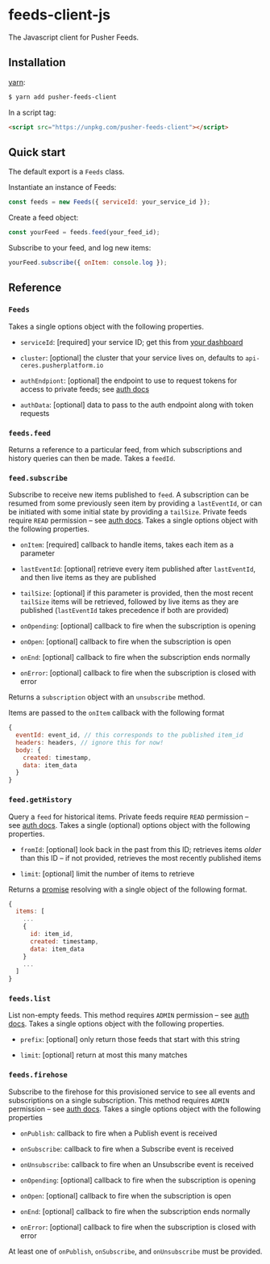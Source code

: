 # feeds-client-js

The Javascript client for Pusher Feeds.

## Installation

[yarn](https://yarnpkg.com/):

```sh
$ yarn add pusher-feeds-client
```

In a script tag:

```html
<script src="https://unpkg.com/pusher-feeds-client"></script>
```

## Quick start

The default export is a `Feeds` class.

Instantiate an instance of Feeds:

```js
const feeds = new Feeds({ serviceId: your_service_id });
```

Create a feed object:

```js
const yourFeed = feeds.feed(your_feed_id);
```

Subscribe to your feed, and log new items:

```js
yourFeed.subscribe({ onItem: console.log });
```

## Reference

### `Feeds`

Takes a single options object with the following properties.

- `serviceId`: [required] your service ID; get this from [your
  dashboard](https://dash.pusher.com)

- `cluster`: [optional] the cluster that your service lives on, defaults to
  `api-ceres.pusherplatform.io`

- `authEndpiont`: [optional] the endpoint to use to request tokens for access
  to private feeds; see [auth
  docs](https://pusher-mimir.herokuapp.com/feeds/auth/)

- `authData`: [optional] data to pass to the auth endpoint along with token
  requests

### `feeds.feed`

Returns a reference to a particular feed, from which subscriptions and history
queries can then be made. Takes a `feedId`.

### `feed.subscribe`

Subscribe to receive new items published to `feed`. A subscription can be
resumed from some previously seen item by providing a `lastEventId`, or can be
initiated with some initial state by providing a `tailSize`. Private feeds
require `READ` permission – see [auth
docs](https://pusher-mimir.herokuapp.com/feeds/auth/). Takes a single options
object with the following properties.

- `onItem`: [required] callback to handle items, takes each item as a parameter

- `lastEventId`: [optional] retrieve every item published after `lastEventId`,
  and then live items as they are published

- `tailSize`: [optional] if this parameter is provided, then the most recent
  `tailSize` items will be retrieved, followed by live items as they are
  published (`lastEventId` takes precedence if both are provided)

- `onOpending`: [optional] callback to fire when the subscription is opening

- `onOpen`: [optional] callback to fire when the subscription is open

- `onEnd`: [optional] callback to fire when the subscription ends normally

- `onError`: [optional] callback to fire when the subscription is closed with
  error

Returns a `subscription` object with an `unsubscribe` method.

Items are passed to the `onItem` callback with the following format

```js
{
  eventId: event_id, // this corresponds to the published item_id
  headers: headers, // ignore this for now!
  body: {
    created: timestamp,
    data: item_data
  }
}
```

### `feed.getHistory`

Query a `feed` for historical items. Private feeds require `READ` permission –
see [auth docs](https://pusher-mimir.herokuapp.com/feeds/auth/). Takes a single
(optional) options object with the following properties.

- `fromId`: [optional] look back in the past from this ID; retrieves items
  _older_ than this ID – if not provided, retrieves the most recently published
  items

- `limit`: [optional] limit the number of items to retrieve

Returns a [promise](https://mdn.io/promise) resolving with a single object of
the following format.

```js
{
  items: [
    ...
    {
      id: item_id,
      created: timestamp,
      data: item_data
    }
    ...
  ]
}
```

### `feeds.list`

List non-empty feeds. This method requires `ADMIN` permission – see [auth
docs](https://pusher-mimir.herokuapp.com/feeds/auth/). Takes a single options
object with the following properties.

- `prefix`: [optional] only return those feeds that start with this string

- `limit`: [optional] return at most this many matches

### `feeds.firehose`

Subscribe to the firehose for this provisioned service to see all events and
subscriptions on a single subscription. This method requires `ADMIN` permission
– see [auth docs](https://pusher-mimir.herokuapp.com/feeds/auth/). Takes a
single options object with the following properties

- `onPublish`: callback to fire when a Publish event is received

- `onSubscribe`: callback to fire when a Subscribe event is received

- `onUnsubscribe`: callback to fire when an Unsubscribe event is received

- `onOpending`: [optional] callback to fire when the subscription is opening

- `onOpen`: [optional] callback to fire when the subscription is open

- `onEnd`: [optional] callback to fire when the subscription ends normally

- `onError`: [optional] callback to fire when the subscription is closed with
  error

At least one of `onPublish`, `onSubscribe`, and `onUnsubscribe` must be
provided.
